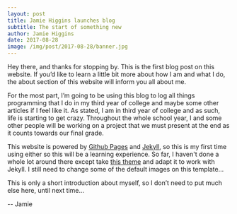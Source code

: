 ```yaml
---
layout: post
title: Jamie Higgins launches blog
subtitle: The start of something new
author: Jamie Higgins
date: 2017-08-28
image: /img/post/2017-08-28/banner.jpg
---
```


Hey there, and thanks for stopping by. This is the first blog post on this website. If you’d like to learn a little bit more about how I am and what I do, the about section of this website will inform you all about me.

For the most part, I’m going to be using this blog to log all things programming that I do in my third year of college and maybe some other articles if I feel like it. As stated, I am in third year of college and as such, life is starting to get crazy. Throughout the whole school year, I and some other people will be working on a project that we must present at the end as it counts towards our final grade.

This website is powered by [Github Pages](https://pages.github.com/) and [Jekyll](https://jekyllrb.com/), so this is my first time using either so this will be a learning experience. So far, I haven't done a whole lot around there except take [this theme](https://startbootstrap.com/template-overviews/clean-blog/) and adapt it to work with Jekyll. I still need to change some of the default images on this template...

This is only a short introduction about myself, so I don’t need to put much else here, until next time...

-- Jamie